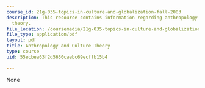 ```yaml
---
course_id: 21g-035-topics-in-culture-and-globalization-fall-2003
description: This resource contains information regarding anthropology and culture
  theory.
file_location: /coursemedia/21g-035-topics-in-culture-and-globalization-fall-2003/55ecbea63f2d5650caebc69ecffb15b4_MIT21G_035F03_l01.pdf
file_type: application/pdf
layout: pdf
title: Anthropology and Culture Theory
type: course
uid: 55ecbea63f2d5650caebc69ecffb15b4

---
```

None